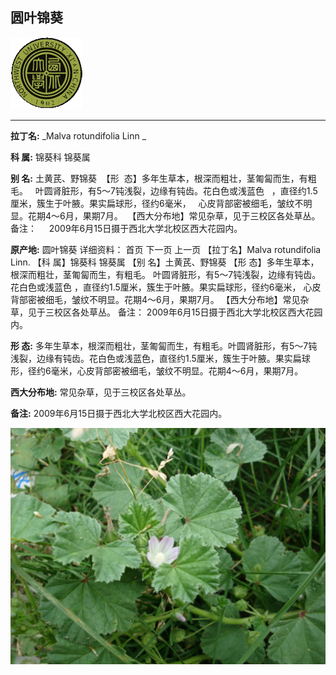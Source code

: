 ## 圆叶锦葵

![西北大学校园网络植物志](JPG/nwu.gif)

---

**拉丁名:**  _Malva rotundifolia Linn _

**科 属:** 锦葵科 锦葵属

**别 名:** 土黄芪、野锦葵
 【形  态】多年生草本，根深而粗壮，茎匍匐而生，有粗毛。
  叶圆肾脏形，有5～7钝浅裂，边缘有钝齿。花白色或浅蓝色
  ，直径约1.5厘米，簇生于叶腋。果实扁球形，径约6毫米，
  心皮背部密被细毛，皱纹不明显。花期4～6月，果期7月。
 【西大分布地】常见杂草，见于三校区各处草丛。
备注：
    2009年6月15日摄于西北大学北校区西大花园内。


**原产地:** 圆叶锦葵
详细资料： 首页 下一页 上一页
【拉丁名】Malva rotundifolia Linn.
【科 属】锦葵科 锦葵属
【别 名】土黄芪、野锦葵
【形 态】多年生草本，根深而粗壮，茎匍匐而生，有粗毛。
 叶圆肾脏形，有5～7钝浅裂，边缘有钝齿。花白色或浅蓝色
 ，直径约1.5厘米，簇生于叶腋。果实扁球形，径约6毫米，
 心皮背部密被细毛，皱纹不明显。花期4～6月，果期7月。
【西大分布地】常见杂草，见于三校区各处草丛。
备注：
 2009年6月15日摄于西北大学北校区西大花园内。


**形  态:** 多年生草本，根深而粗壮，茎匍匐而生，有粗毛。叶圆肾脏形，有5～7钝浅裂，边缘有钝齿。花白色或浅蓝色，直径约1.5厘米，簇生于叶腋。果实扁球形，径约6毫米，心皮背部密被细毛，皱纹不明显。花期4～6月，果期7月。

**西大分布地:** 常见杂草，见于三校区各处草丛。

**备注:** 2009年6月15日摄于西北大学北校区西大花园内。

![圆叶锦葵](JPG/圆叶锦葵1.JPG) 

